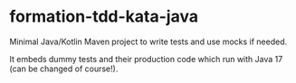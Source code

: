 # formation-tdd-kata-java
Minimal Java/Kotlin Maven project to write tests and use mocks if needed.

It embeds dummy tests and their production code which run with Java 17 (can be changed of course!).
